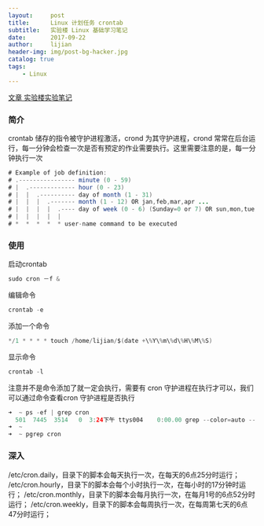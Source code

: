 ```yaml
---
layout:     post
title:      Linux 计划任务 crontab
subtitle:   实验楼 Linux 基础学习笔记
date:       2017-09-22
author:     lijian
header-img: img/post-bg-hacker.jpg
catalog: true
tags:
    - Linux
---
```


[文章 实验楼实验笔记](https://www.shiyanlou.com/courses/1/labs/1918/document/)

### 简介
crontab 储存的指令被守护进程激活，crond 为其守护进程，crond 常常在后台运行，每一分钟会检查一次是否有预定的作业需要执行。这里需要注意的是，每一分钟执行一次
```java
# Example of job definition:
# .---------------- minute (0 - 59)
# |  .------------- hour (0 - 23)
# |  |  .---------- day of month (1 - 31)
# |  |  |  .------- month (1 - 12) OR jan,feb,mar,apr ...
# |  |  |  |  .---- day of week (0 - 6) (Sunday=0 or 7) OR sun,mon,tue,wed,thu,fri,sat
# |  |  |  |  |
# *  *  *  *  * user-name command to be executed
```

### 使用
启动crontab
```java
sudo cron －f &
```
编辑命令
```java
crontab -e
```
添加一个命令
```java
*/1 * * * * touch /home/lijian/$(date +\%Y\%m\%d\%H\%M\%S)

```
显示命令
```java
crontab -l 
```

注意并不是命令添加了就一定会执行，需要有 cron 守护进程在执行才可以，我们可以通过命令查看cron 守护进程是否执行
```java
➜  ~ ps -ef | grep cron
  501  7445  3514   0  3:24下午 ttys004    0:00.00 grep --color=auto --exclude-dir=.bzr --exclude-dir=CVS --exclude-dir=.git --exclude-dir=.hg --exclude-dir=.svn cron
➜  ~
➜  ~ pgrep cron
```

### 深入
/etc/cron.daily，目录下的脚本会每天执行一次，在每天的6点25分时运行；
/etc/cron.hourly，目录下的脚本会每个小时执行一次，在每小时的17分钟时运行；
/etc/cron.monthly，目录下的脚本会每月执行一次，在每月1号的6点52分时运行；
/etc/cron.weekly，目录下的脚本会每周执行一次，在每周第七天的6点47分时运行；